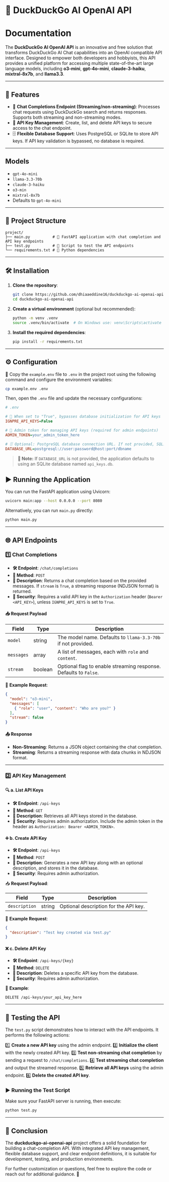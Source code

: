 # 🚀 DuckDuckGo AI OpenAI API 
# Documentation

The **DuckDuckGo AI OpenAI API** is an innovative and free solution that transforms DuckDuckGo AI Chat capabilities into an OpenAI compatible API interface. Designed to empower both developers and hobbyists, this API provides a unified platform for accessing multiple state-of-the-art large language models, including **o3-mini**, **gpt-4o-mini**, **claude-3-haiku**, **mixtral-8x7b**, and **llama3.3**.

---

## 🌟 Features

- 💬 **Chat Completions Endpoint (Streaming/non-streaming)**: Processes chat requests using DuckDuckGo search and returns responses. Supports both streaming and non-streaming modes.
- 🔑 **API Key Management**: Create, list, and delete API keys to secure access to the chat endpoint.
- 🗄️ **Flexible Database Support**: Uses PostgreSQL or SQLite to store API keys. If API key validation is bypassed, no database is required.

---

## Models
- `gpt-4o-mini`
- `llama-3.3-70b`
- `claude-3-haiku`
- `o3-min`
- `mixtral-8x7b`
- Defaults to `gpt-4o-mini`
---

## 📂 Project Structure

```
project/
├── main.py          # 🚀 FastAPI application with chat completion and API key endpoints
├── test.py          # 🧪 Script to test the API endpoints
└── requirements.txt # 📜 Python dependencies
```

---

## 🛠️ Installation

1. **Clone the repository**:

   ```bash
   git clone https://github.com/dhiaaeddine16/duckduckgo-ai-openai-api.git
   cd duckduckgo-ai-openai-api
   ```

2. **Create a virtual environment** (optional but recommended):

   ```bash
   python -m venv .venv
   source .venv/bin/activate  # On Windows use: venv\Scripts\activate
   ```

3. **Install the required dependencies**:

   ```bash
   pip install -r requirements.txt
   ```

---

## ⚙️ Configuration

📄 Copy the `example.env` file to `.env` in the project root using the following command and configure the environment variables:

```bash
cp example.env .env
```

Then, open the `.env` file and update the necessary configurations:

```ini
# .env

# 🔄 When set to "True", bypasses database initialization for API keys
IGNPRE_API_KEYS=False

# 🔑 Admin token for managing API keys (required for admin endpoints)
ADMIN_TOKEN=your_admin_token_here

# 🗄️ Optional: PostgreSQL database connection URL. If not provided, SQLite is used.
DATABASE_URL=postgresql://user:password@host:port/dbname
```

> **🔔 Note:** If `DATABASE_URL` is not provided, the application defaults to using an SQLite database named `api_keys.db`.

## ▶️ Running the Application

You can run the FastAPI application using Uvicorn:

```bash
uvicorn main:app --host 0.0.0.0 --port 8080
```

Alternatively, you can run `main.py` directly:

```bash
python main.py
```

---

## 🌐 API Endpoints

### 1️⃣ Chat Completions

- **🛠️ Endpoint**: `/chat/completions`
- **📡 Method**: `POST`
- **📜 Description**: Returns a chat completion based on the provided messages. If `stream` is `True`, a streaming response (NDJSON format) is returned.
- **🔐 Security**: Requires a valid API key in the `Authorization` header (`Bearer <API_KEY>`), unless `IGNPRE_API_KEYS` is set to `True`.

#### 📥 Request Payload

| Field      | Type    | Description                                                      |
| ---------- | ------- | ---------------------------------------------------------------- |
| `model`    | string  | The model name. Defaults to `llama-3.3-70b` if not provided.     |
| `messages` | array   | A list of messages, each with `role` and `content`.              |
| `stream`   | boolean | Optional flag to enable streaming response. Defaults to `False`. |

📌 **Example Request**:

```json
{
  "model": "o3-mini",
  "messages": [
    { "role": "user", "content": "Who are you?" }
  ],
  "stream": false
}
```

#### 📤 Response

- **Non-Streaming**: Returns a JSON object containing the chat completion.
- **Streaming**: Returns a streaming response with data chunks in NDJSON format.

---

### 2️⃣ API Key Management

#### 🔍 a. List API Keys

- **🛠️ Endpoint**: `/api-keys`
- **📡 Method**: `GET`
- **📜 Description**: Retrieves all API keys stored in the database.
- **🔐 Security**: Requires admin authorization. Include the admin token in the header as `Authorization: Bearer <ADMIN_TOKEN>`.

#### ➕ b. Create API Key

- **🛠️ Endpoint**: `/api-keys`
- **📡 Method**: `POST`
- **📜 Description**: Generates a new API key along with an optional description, and stores it in the database.
- **🔐 Security**: Requires admin authorization.

📥 **Request Payload**:

| Field         | Type   | Description                           |
| ------------- | ------ | ------------------------------------- |
| `description` | string | Optional description for the API key. |

📌 **Example Request**:

```json
{
  "description": "Test key created via test.py"
}
```

#### ❌ c. Delete API Key

- **🛠️ Endpoint**: `/api-keys/{key}`
- **📡 Method**: `DELETE`
- **📜 Description**: Deletes a specific API key from the database.
- **🔐 Security**: Requires admin authorization.

📌 **Example**:

```bash
DELETE /api-keys/your_api_key_here
```

---

## 🧪 Testing the API

The `test.py` script demonstrates how to interact with the API endpoints. It performs the following actions:

1️⃣ **Create a new API key** using the admin endpoint.
2️⃣ **Initialize the client** with the newly created API key.
3️⃣ **Test non-streaming chat completion** by sending a request to `/chat/completions`.
4️⃣ **Test streaming chat completion** and output the streamed response.
5️⃣ **Retrieve all API keys** using the admin endpoint.
6️⃣ **Delete the created API key**.

### ▶️ Running the Test Script

Make sure your FastAPI server is running, then execute:

```bash
python test.py
```

---

## 🎯 Conclusion

The **duckduckgo-ai-openai-api** project offers a solid foundation for building a chat-completion API. With integrated API key management, flexible database support, and clear endpoint definitions, it is suitable for development, testing, and production environments.

For further customization or questions, feel free to explore the code or reach out for additional guidance. 🚀

